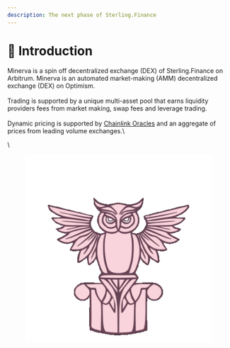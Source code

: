 ```yaml
---
description: The next phase of Sterling.Finance
---
```


# 🦉 Introduction

Minerva is a spin off decentralized exchange (DEX) of Sterling.Finance on Arbitrum. Minerva is an automated market-making (AMM) decentralized exchange (DEX) on Optimism.\
\
Trading is supported by a unique multi-asset pool that earns liquidity providers fees from market making, swap fees and leverage trading.\
\
Dynamic pricing is supported by [Chainlink Oracles](https://chain.link/) and an aggregate of prices from leading volume exchanges.\


\


<figure><img src=".gitbook/assets/frame_123_delay-0.04s.gif" alt=""><figcaption></figcaption></figure>

